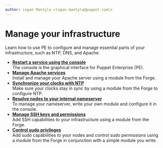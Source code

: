 ```yaml
---
author: Logan Mantyla <logan.mantyla@puppet.com\>
---
```


# Manage your infrastructure

Learn how to use PE to configure and manage essential parts of your infrastructure, such as NTP, DNS, and Apache.

-   **[Restart a service using the console](using_the_pe_console.md#)**  
The console is the graphical interface for Puppet Enterprise \(PE\).
-   **[Manage Apache services](managing_your_apache_server_pe.md)**  
Install and manage your Apache server using a module from the Forge.
-   **[Synchronize your clocks with NTP](managing_ntp_with_pe.md#)**  
Make sure your clocks stay in sync by using a module from the Forge to configure NTP.
-   **[Resolve nodes to your internal nameserver](managing_dns_nameserver_pe.md#)**  
To manage your nameserver, write your own module and configure it in the console.
-   **[Manage SSH keys and permissions](ssh_getting_started_guide.md#)**  
Add SSH capabilities to your infrastructure using a module from the Forge.
-   **[Control sudo privileges](sudo_users_getting_started.md#)**  
Add sudo capabilities to your nodes and control sudo permissions using a module from the Forge in conjunction with a simple module you write.

